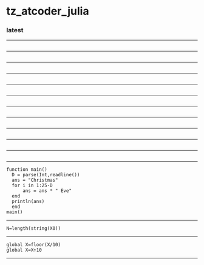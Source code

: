 # tz_atcoder_julia
### latest

---
```

```
---
```

```
---
```

```
---
```

```
---
```

```
---
```

```
---
```

```
---
```

```
---
```

```
---
```

```
---
```

```
---
```
function main()
  D = parse(Int,readline())
  ans = "Christmas"
  for i in 1:25-D
      ans = ans * " Eve"
  end  
  println(ans)
  end
main()
```
---
```
N=length(string(X0))
```
---
```
global X=floor(X/10)
global X=X÷10
```
---


